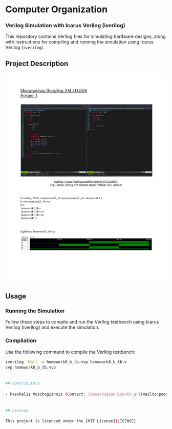 # Computer Organization

### Verilog Simulation with Icarus Verilog (iverilog)

This repository contains Verilog files for simulating hardware designs, along with instructions for compiling and running the simulation using Icarus Verilog (`iverilog`).


## Project Description

![Alt Text](output.gif)

## Usage

### Running the Simulation

Follow these steps to compile and run the Verilog testbench using Icarus Verilog (iverilog) and execute the simulation.

### Compilation

Use the following command to compile the Verilog testbench:

```bash
iverilog -Wall -o homework8_b_tb.vvp homework8_b_tb.v
vvp homework8_b_tb.vvp


## Contributors

- Paschalis Moschogiannis (Contact: [pmoschogiannis@uth.gr](mailto:pmoschogiannis@uth.gr))


## License

This project is licensed under the [MIT License](LICENSE).

